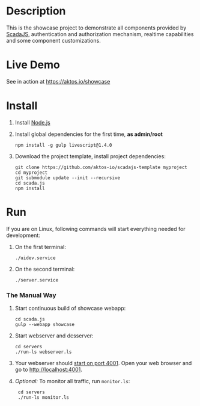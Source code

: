 # Description

This is the showcase project to demonstrate all components provided by [ScadaJS](https://github.com/aktos-io/scada.js), authentication and authorization mechanism, realtime capabilities and some component customizations. 

# Live Demo

See in action at https://aktos.io/showcase

# Install

1. Install [Node.js](https://nodejs.org/en/download/)

2. Install global dependencies for the first time, **as admin/root**

       npm install -g gulp livescript@1.4.0

3. Download the project template, install project dependencies:

       git clone https://github.com/aktos-io/scadajs-template myproject
       cd myproject
       git submodule update --init --recursive
       cd scada.js
       npm install

# Run

If you are on Linux, following commands will start everything needed for development:

1. On the first terminal:

       ./uidev.service

2. On the second terminal:

       ./server.service

### The Manual Way

1. Start continuous build of showcase webapp:

       cd scada.js
       gulp --webapp showcase

2. Start webserver and dcsserver:

       cd servers
       ./run-ls webserver.ls

3. Your webserver should [start on port 4001](./servers/configuration.ls). Open your web browser and go to [http://localhost:4001](http://localhost:4001).

4. *Optional:* To monitor all traffic, run `monitor.ls`:

        cd servers
        ./run-ls monitor.ls
